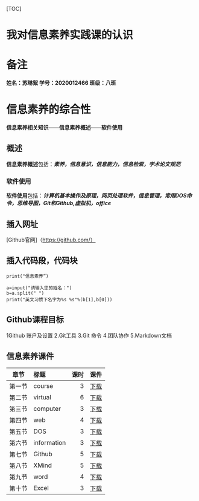 [TOC]
# 我对信息素养实践课的认识  
# 备注
**姓名：苏琳絮 学号：2020012466 班级：八班**
# 信息素养的综合性  
**信息素养相关知识**——**信息素养概述**——**软件使用**
## 概述  
**信息素养概述**包括：***素养，信息意识，信息能力，信息检索，学术论文规范***
### 软件使用  
**软件使用**包括：***计算机基本操作及原理，网页处理软件，信息管理，常用DOS命令，思维导图，Git和Github,虚拟机，office***
## 插入网址  
[Github官网]（https://github.com/）
## 插入代码段，代码块 
`print("信息素养“)`
```
a=input("请输入您的姓名：")
b=a.split(" ")
print("英文习惯下名字为%s %s"%(b[1],b[0]))
```
## Github课程目标  
1Github 账户及设置
2.Git工具
3.Git 命令
4.团队协作
5.Markdown文档  
## 信息素养课件  
|章节|标题|课时|课件|
|:-:|:-|-:|:-:|
|第一节|course|3|[下载](D:\信息素养课件\01-course-verview.pptx)|
|第二节|virtual|6|[下载](D:\信息素养课件\02-virtual-machine.pptx)|
|第三节|computer|3|[下载](D:\信息素养课件\03-computer-operation-and-managerment.ppt)|
|第四节|web|4|[下载](D:\信息素养课件\04-web-browser-processes.ppt)|
|第五节|DOS|3|[下载](D:\信息素养课件\05-DOS.pptx)|
|第六节|information|3|[下载](D:\信息素养课件\06-information-management.ppt)|
|第七节|Github|5|[下载](D:\信息素养课件\07-Github.pptx)|
|第八节|XMind|5|[下载](D:\信息素养课件\08-XMind.pptx)|
|第九节|word|4|[下载](D:\信息素养课件\09-word.ppt)|
|第十节|Excel|3|[下载](D:\信息素养课件\10-Excel.ppt)|
